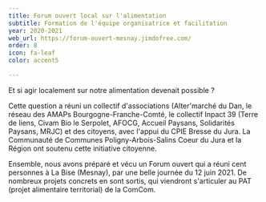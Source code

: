 ```yaml
---
title: Forum ouvert local sur l'alimentation
subtitle: Formation de l'équipe organisatrice et facilitation
year: 2020-2021
web_url: https://forum-ouvert-mesnay.jimdofree.com/
order: 8
icon: fa-leaf
color: accent5

---
```

Et si agir localement sur notre alimentation devenait possible ?

Cette question a réuni un collectif d'associations (Alter'marché du Dan, le réseau des AMAPs Bourgogne-Franche-Comté, le collectif Inpact 39 (Terre de liens, Civam Bio le Serpolet, AFOCG, Accueil Paysans, Solidarités Paysans, MRJC) et des citoyens, avec l'appui du CPIE Bresse du Jura. La Communauté de Communes Poligny-Arbois-Salins Coeur du Jura et la Région ont soutenu cette initiative citoyenne.

Ensemble, nous avons préparé et vécu un Forum ouvert qui a réuni cent personnes  à La Bise (Mesnay), par une belle journée du 12 juin 2021. De nombreux projets concrets en sont sortis, qui viendront s'articuler au PAT (projet alimentaire territorial) de la ComCom.